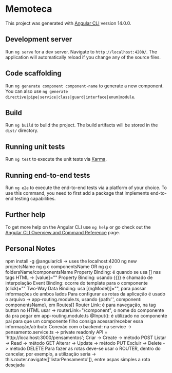 # Memoteca

This project was generated with [Angular CLI](https://github.com/angular/angular-cli) version 14.0.0.

## Development server

Run `ng serve` for a dev server. Navigate to `http://localhost:4200/`. The application will automatically reload if you change any of the source files.

## Code scaffolding

Run `ng generate component component-name` to generate a new component. You can also use `ng generate directive|pipe|service|class|guard|interface|enum|module`.

## Build

Run `ng build` to build the project. The build artifacts will be stored in the `dist/` directory.

## Running unit tests

Run `ng test` to execute the unit tests via [Karma](https://karma-runner.github.io).

## Running end-to-end tests

Run `ng e2e` to execute the end-to-end tests via a platform of your choice. To use this command, you need to first add a package that implements end-to-end testing capabilities.

## Further help

To get more help on the Angular CLI use `ng help` or go check out the [Angular CLI Overview and Command Reference](https://angular.io/cli) page.

## Personal Notes

npm install -g @angular/cli -> uses the localhost:4200
ng new projectsName
ng g c componentsName OR ng g c foldersName/componentsName
Property Binding: é quando se usa [] nas tags HTML -> [value]=""
Property Binding: usando {{}} é chamado de interpolação
Event Binding: ocorre do template para o componente (click)=""
Two-Way Data Binding: usa [(ngModel)]="", para passar informações de ambos lados
Para configurar as rotas da aplicação é usado o arquivo -> app-routing.module.ts, usando {path:'', component: componentsName}, em Routes[]
Router Link: é para navegação, na tag button no HTML usar -> routerLink="/component", o nome do componente da pra pegar em app-routing.module.ts
@Input(): é utilizado no componente pai para que um componente filho consiga acessar/receber essa informação/atributo
Conexão com o backend: na service -> pensamento.service.ts -> private readonly API = 'http://localhost:3000/pensamentos';
Criar -> Create -> método POST
Listar -> Read -> método GET
Alterar -> Update -> método PUT
Excluir -> Delete -> método DELETE
Para fazer as rotas deve-se usar o ROUTER, dentro do cancelar, por exemplo, a utilização seria -> this.router.navigate(['listarPensamento']), entre aspas simples a rota desejada
